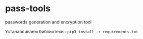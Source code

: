 # pass-tools
passwords generation and encryption tool

Устанавливаем библиотеки : `pip3 install -r requirements.txt`

